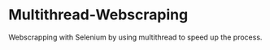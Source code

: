 # Multithread-Webscraping
Webscrapping with Selenium by using multithread to speed up the process. 
